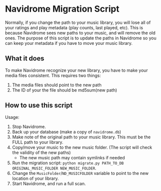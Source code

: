 # Navidrome Migration Script

Normally, if you change the path to your music library, you will lose all of your ratings and play metadata (play counts, last played, etc).
This is because Navidrome sees new paths to your music, and will remove the old ones.
The purpose of this script is to update the paths in Navidrome so you can keep your metadata if you have to move your music library.

## What it does

To make Navidrome recognize your new library, you have to make your media files consistent.
This requires two things:

1. The media files should point to the new path
2. The ID of your the file should be md5sum(new path)

## How to use this script

Usage:

1. Stop Navidrome.
2. Back up your database (make a copy of `navidrome.db`)
3. Make note of the original path to your music library. This must be the FULL path to your library.
4. Copy/move your music to the new music folder. (The script will check the validity of the new paths)
   - The new music path may contain symlinks if needed
5. Run the migration script: `python migrate.py PATH_TO_DB ORIGINAL_MUSIC_FOLDER NEW_MUSIC_FOLDER`.
6. Change the `MusicFolder`/`ND_MUSICFOLDER` variable to point to the new location of your library.
7. Start Navidrome, and run a full scan.
